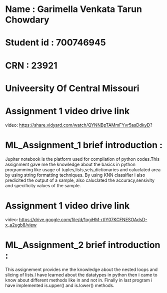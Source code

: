 # Name : Garimella Venkata Tarun Chowdary
# Student id : 700746945
# CRN : 23921
# Univeersity Of Central Missouri
# Assignment 1 video drive link
video: https://share.vidyard.com/watch/QYNNBpTAMmFYvr5asDdkyD?
# ML_Assignment_1 brief introduction :
Jupiter notebook is the platform used for compilation of python codes.This assignment gave me the knowledge about the basics in python programming like usage of tuples,lists,sets,dictionaries and caluclated area by using string formatting techniques. By using KNN classifier i also predicited the output of a sample, also caluclated the accuracy,sensivity and specificity values of the sample.
# Assignment 1 video drive link
video: https://drive.google.com/file/d/1ogiHM-rtIY07KCFNESOAdsD-x_a2ugb8/view 
# ML_Assignment_2 brief introduction :
This assignement provides me the knowledge about the nested loops and slicing of lists.I have learned about the datatypes in python then i came to know about different methods like in and not in. Finally in last program i have implemented is.upper() and is.lower() methods.
